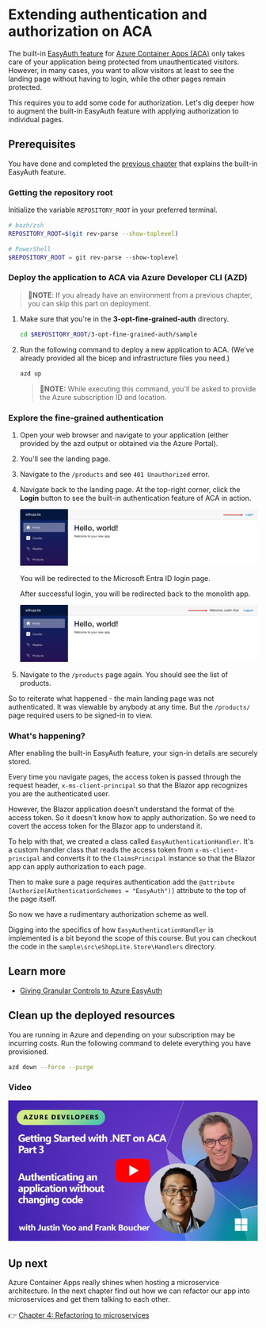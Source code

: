 # Extending authentication and authorization on ACA

The built-in [EasyAuth feature](https://learn.microsoft.com/azure/container-apps/authentication) for [Azure Container Apps (ACA)](https://learn.microsoft.com/azure/container-apps/overview) only takes care of your application being protected from unauthenticated visitors. However, in many cases, you want to allow visitors at least to see the landing page without having to login, while the other pages remain protected.

This requires you to add some code for authorization. Let's dig deeper how to augment the built-in EasyAuth feature with applying authorization to individual pages.

## Prerequisites

You have done and completed the [previous chapter](../3-authentication/) that explains the built-in EasyAuth feature.

### Getting the repository root

Initialize the variable `REPOSITORY_ROOT` in your preferred terminal.

```bash
# bazh/zsh
REPOSITORY_ROOT=$(git rev-parse --show-toplevel)
```

```powershell
# PowerShell
$REPOSITORY_ROOT = git rev-parse --show-toplevel
```

### Deploy the application to ACA via Azure Developer CLI (AZD)

> 📝**NOTE**: If you already have an environment from a previous chapter, you can skip this part on deployment.
> 

1. Make sure that you're in the **3-opt-fine-grained-auth** directory.

    ```bash
    cd $REPOSITORY_ROOT/3-opt-fine-grained-auth/sample
    ```

1. Run the following command to deploy a new application to ACA. (We've already provided all the bicep and infrastructure files you need.)

    ```bash
    azd up
    ```

   > 📝**NOTE:**
   > While executing this command, you'll be asked to provide the Azure subscription ID and location.

### Explore the fine-grained authentication

1. Open your web browser and navigate to your application (either provided by the azd output or obtained via the Azure Portal).
2. You'll see the landing page. 
3. Navigate to the `/products` and see `401 Unauthorized` error.
4. Navigate back to the landing page. At the top-right corner, click the **Login** button to see the built-in authentication feature of ACA in action.

   ![Landing page - before login](./images/before-login.png)

   You will be redirected to the Microsoft Entra ID login page.

   After successful login, you will be redirected back to the monolith app.

   ![Landing page - after login](./images/after-login.png)

5. Navigate to the `/products` page again. You should see the list of products.

So to reiterate what happened - the main landing page was not authenticated. It was viewable by anybody at any time. But the `/products/` page required users to be signed-in to view.

### What's happening?

After enabling the built-in EasyAuth feature, your sign-in details are securely stored. 

Every time you navigate pages, the access token is passed through the request header, `x-ms-client-principal` so that the Blazor app recognizes you are the authenticated user.

However, the Blazor application doesn't understand the format of the access token. So it doesn't know how to apply authorization. So we need to covert the access token for the Blazor app to understand it.

To help with that, we created a class called `EasyAuthenticationHandler`. It's a custom handler class that reads the access token from `x-ms-client-principal` and converts it to the `ClaimsPrincipal` instance so that the Blazor app can apply authorization to each page.

Then to make sure a page requires authentication add the `@attribute [Authorize(AuthenticationSchemes = "EasyAuth")]` attribute to the top of the page itself.

So now we have a rudimentary authorization scheme as well.

Digging into the specifics of how `EasyAuthenticationHandler` is implemented is a bit beyond the scope of this course. But you can checkout the code in the `sample\src\eShopLite.Store\Handlers` directory.

## Learn more

- [Giving Granular Controls to Azure EasyAuth](https://techcommunity.microsoft.com/blog/appsonazureblog/giving-granular-controls-to-azure-easyauth/4374848)

## Clean up the deployed resources

You are running in Azure and depending on your subscription may be incurring costs. Run the following command to delete everything you have provisioned. 

```bash
azd down --force --purge
```

### Video

[![Running a monolith app on Azure Container Apps | Getting Started with .NET on ACA - Part 2](../3-authentication/images/ep3_thumb_yt_small.jpg)](https://www.youtube.com/watch?v=-Bz2i1g0M-w&list=PLI7iePan8aH6jQxDupYUvgQsP3G7WGM0b&index=3)

## Up next

Azure Container Apps really shines when hosting a microservice architecture. In the next chapter find out how we can refactor our app into microservices and get them talking to each other.

👉 [Chapter 4: Refactoring to microservices](../4-microservices/)
